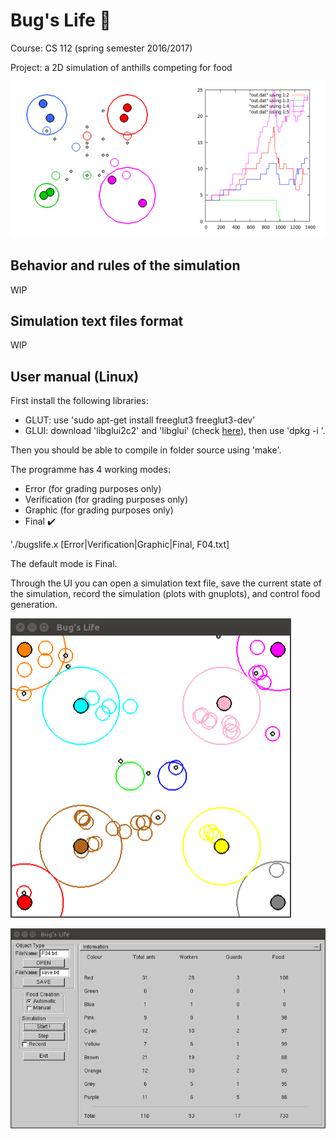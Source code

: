 # Bug's Life 🐜

Course: CS 112 (spring semester 2016/2017)

Project: a 2D simulation of anthills competing for food

![Alt](pic_0.PNG)

## Behavior and rules of the simulation

WIP

## Simulation text files format

WIP

## User manual (Linux)

First install the following libraries:

- GLUT: use 'sudo apt-get install freeglut3 freeglut3-dev'
- GLUI: download 'libglui2c2' and 'libglui' (check [here](http://www.rpmseek.com/index.html?hl=com)), then use 'dpkg -i <package name>'.

Then you should be able to compile in folder source using 'make'.

The programme has 4 working modes:

- Error (for grading purposes only)
- Verification (for grading purposes only)
- Graphic (for grading purposes only)
- Final ✔️

'./bugslife.x [Error|Verification|Graphic|Final, F04.txt]

The default mode is Final.

Through the UI you can open a simulation text file, save the current state of the simulation, record the simulation (plots with gnuplots), and control food generation.

![Alt](pic_1.png)

![Alt](pic_2.png)
